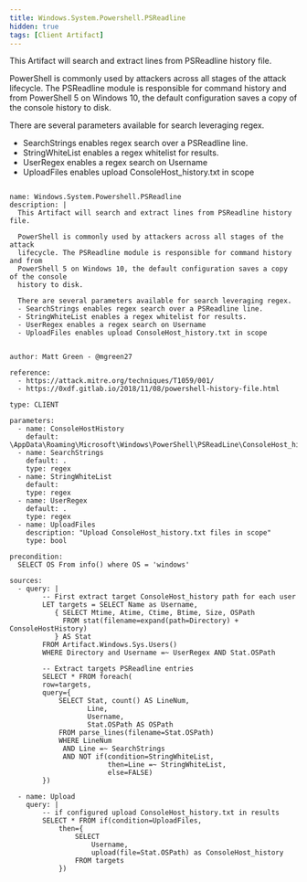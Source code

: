 ```yaml
---
title: Windows.System.Powershell.PSReadline
hidden: true
tags: [Client Artifact]
---
```


This Artifact will search and extract lines from PSReadline history file.

PowerShell is commonly used by attackers across all stages of the attack
lifecycle. The PSReadline module is responsible for command history and from
PowerShell 5 on Windows 10, the default configuration saves a copy of the console
history to disk.

There are several parameters available for search leveraging regex.
- SearchStrings enables regex search over a PSReadline line.
- StringWhiteList enables a regex whitelist for results.
- UserRegex enables a regex search on Username
- UploadFiles enables upload ConsoleHost_history.txt in scope


<pre><code class="language-yaml">
name: Windows.System.Powershell.PSReadline
description: |
  This Artifact will search and extract lines from PSReadline history file.

  PowerShell is commonly used by attackers across all stages of the attack
  lifecycle. The PSReadline module is responsible for command history and from
  PowerShell 5 on Windows 10, the default configuration saves a copy of the console
  history to disk.

  There are several parameters available for search leveraging regex.
  - SearchStrings enables regex search over a PSReadline line.
  - StringWhiteList enables a regex whitelist for results.
  - UserRegex enables a regex search on Username
  - UploadFiles enables upload ConsoleHost_history.txt in scope


author: Matt Green - @mgreen27

reference:
  - https://attack.mitre.org/techniques/T1059/001/
  - https://0xdf.gitlab.io/2018/11/08/powershell-history-file.html

type: CLIENT

parameters:
  - name: ConsoleHostHistory
    default: \AppData\Roaming\Microsoft\Windows\PowerShell\PSReadLine\ConsoleHost_history.txt
  - name: SearchStrings
    default: .
    type: regex
  - name: StringWhiteList
    default:
    type: regex
  - name: UserRegex
    default: .
    type: regex
  - name: UploadFiles
    description: "Upload ConsoleHost_history.txt files in scope"
    type: bool

precondition:
  SELECT OS From info() where OS = 'windows'

sources:
  - query: |
        -- First extract target ConsoleHost_history path for each user
        LET targets = SELECT Name as Username,
           { SELECT Mtime, Atime, Ctime, Btime, Size, OSPath
             FROM stat(filename=expand(path=Directory) + ConsoleHostHistory)
           } AS Stat
        FROM Artifact.Windows.Sys.Users()
        WHERE Directory and Username =~ UserRegex AND Stat.OSPath

        -- Extract targets PSReadline entries
        SELECT * FROM foreach(
        row=targets,
        query={
            SELECT Stat, count() AS LineNum,
                   Line,
                   Username,
                   Stat.OSPath AS OSPath
            FROM parse_lines(filename=Stat.OSPath)
            WHERE LineNum
             AND Line =~ SearchStrings
             AND NOT if(condition=StringWhiteList,
                        then=Line =~ StringWhiteList,
                        else=FALSE)
        })

  - name: Upload
    query: |
        -- if configured upload ConsoleHost_history.txt in results
        SELECT * FROM if(condition=UploadFiles,
            then={
                SELECT
                    Username,
                    upload(file=Stat.OSPath) as ConsoleHost_history
                FROM targets
            })

</code></pre>

